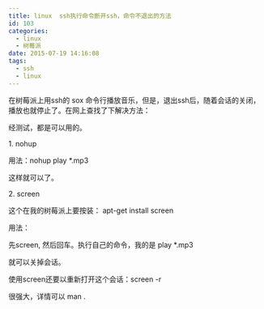 ```yaml
---
title: linux  ssh执行命令断开ssh，命令不退出的方法
id: 103
categories:
  - linux
  - 树莓派
date: 2015-07-19 14:16:08
tags:
  - ssh
  - linux
---
```


在树莓派上用ssh的 sox 命令行播放音乐，但是，退出ssh后，随着会话的关闭，播放也就停止了。在网上查找了下解决方法：

经测试，都是可以用的。

1\. nohup 

用法：nohup play *.mp3

这样就可以了。

2\. screen

这个在我的树莓派上要按装： apt-get install screen

用法：

先screen,  然后回车。执行自己的命令，我的是 play *.mp3

就可以关掉会话。

使用screen还要以重新打开这个会话：screen -r 

很强大，详情可以 man .
